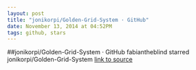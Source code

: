 ```yaml
---
layout: post
title: "jonikorpi/Golden-Grid-System · GitHub"
date: November 13, 2014 at 04:52PM
tags: github, stars
---
```

##jonikorpi/Golden-Grid-System · GitHub
fabiantheblind starred jonikorpi/Golden-Grid-System
[link to source](http://ift.tt/HEeMDI) 
